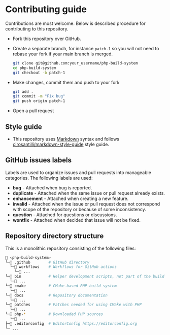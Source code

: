 # Contributing guide

Contributions are most welcome. Below is described procedure for contributing to
this repository.

* Fork this repository over GitHub.
* Create a separate branch, for instance `patch-1` so you will not need to
  rebase your fork if your main branch is merged.

  ```sh
  git clone git@github.com:your_username/php-build-system
  cd php-build-system
  git checkout -b patch-1
  ```
* Make changes, commit them and push to your fork

  ```sh
  git add .
  git commit -m "Fix bug"
  git push origin patch-1
  ```
* Open a pull request

## Style guide

* This repository uses [Markdown](https://daringfireball.net/projects/markdown/)
  syntax and follows
  [cirosantilli/markdown-style-guide](http://www.cirosantilli.com/markdown-style-guide/)
  style guide.

## GitHub issues labels

Labels are used to organize issues and pull requests into manageable categories.
The following labels are used:

* **bug** - Attached when bug is reported.
* **duplicate** - Attached when the same issue or pull request already exists.
* **enhancement** - Attached when creating a new feature.
* **invalid** - Attached when the issue or pull request does not correspond with
  scope of the repository or because of some inconsistency.
* **question** - Attached for questions or discussions.
* **wontfix** - Attached when decided that issue will not be fixed.

## Repository directory structure

This is a monolithic repository consisting of the following files:

```sh
📂 <php-build-system>
└─📂 .github        # GitHub directory
  └─📂 workflows    # Workflows for GitHub actions
    └─📂 ...
└─📂 bin            # Helper development scripts, not part of the build system
  └─📂 ...
└─📂 cmake          # CMake-based PHP build system
  └─📂 ...
└─📂 docs           # Repository documentation
  └─📂 ...
└─📂 patches        # Patches needed for using CMake with PHP
  └─📂 ...
└─📂 php-*          # Downloaded PHP sources
  └─📂 ...
├─📄 .editorconfig  # EditorConfig https://editorconfig.org
└─ ...
```
